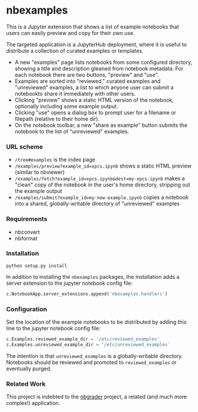 # nbexamples

This is a Jupyter extension that shows a list of example notebooks that users
can easily preview and copy for their own use.

The targeted application is a JupyterHub deployment, where it is useful to
distribute a collection of curated examples or templates.

* A new "examples" page lists notebooks from some configured directory, showing
  a title and description gleaned from notebook metadata. For each notebook
  there are two buttons, "preview" and "use".
* Examples are sorted into "reviewed," curated examples and "unreviewed"
  examples, a list to which anyone user can submit a notebookto share it
  immediately with other users.
* Clicking "preview" shows a static HTML version of the notebook, optionally
  including some example output.
* Clicking "use" opens a dialog box to prompt user for a filename or filepath
  (relative to their home dir).
* On the notebook toolbar, a new "share as example" button submits the notebook
  to the list of "unreviewed" examples.

### URL scheme

* `/tree#examples` is the index page
* `/examples/preview?example_id=xpcs.ipynb` shows a static HTML preview (similar to
  nbviewer)
* `/examples/fetch?example_id=xpcs.ipynb&dest=my-xpcs.ipynb` makes a "clean" copy of
  the notebook in the user's home directory, stripping out the example output
* `/examples/submit?example_id=my-new-example.ipynb` copies a notebook into a shared, globally-writable directory of "unreviewed" examples

### Requirements

* nbconvert
* nbformat

### Installation

```
python setup.py install
```

In addition to installing the `nbexamples` packages, the installation adds a
server extension to the jupyter notebook config file:

```python
c.NotebookApp.server_extensions.append('nbexamples.handlers')
```

### Configuration

Set the location of the example notebooks to be distributed by adding this
line to the jupyter notebook config file:

```python
c.Examples.reviewed_example_dir = '/etc/reviewed_examples'
c.Examples.unreviewed_example_dir = '/etc/unreviewed_examples`
```

The intention is that `unreviewed_examples` is a globally-writable directory.
Notebooks should be reviewed and promoted to `reviewed_examples` or
eventually purged.

### Related Work

This project is indebted to the [nbgrader](nbgrader.readthedocs.org) project,
a related (and much more complex!) application.
